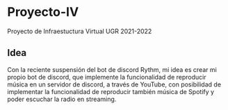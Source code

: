 # Proyecto-IV
Proyecto de Infraestuctura Virtual UGR 2021-2022

## Idea
Con la reciente suspensión del bot de discord Rythm, mi idea es crear mi propio bot de discord, que implemente la funcionalidad de reproducir música en un servidor de discord, a través de YouTube, con posibilidad de implementar la funcionalidad de reproducir también música de Spotify y poder escuchar la radio en streaming.
